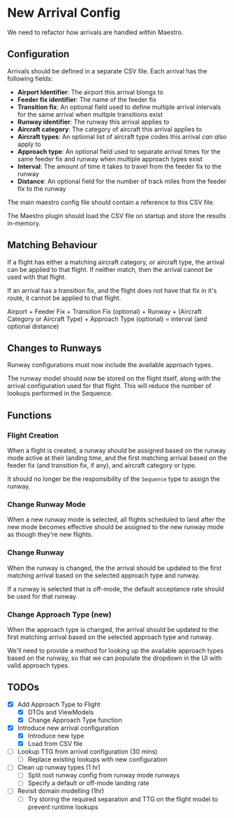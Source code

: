 # New Arrival Config

We need to refactor how arrivals are handled within Maestro.

## Configuration

Arrivals should be defined in a separate CSV file.
Each arrival has the following fields:

- **Airport Identifier**: The airport this arrival blongs to
- **Feeder fix identifier**: The name of the feeder fix
- **Transition fix**: An optional field used to define multiple arrival intervals for the same arrival when multiple transitions exist
- **Runway identifier**: The runway this arrival applies to
- **Aircraft category**: The category of aircraft this arrival applies to
- **Aircraft types**: An optional list of aircraft type codes this arrival _can also_ apply to
- **Approach type**: An optional field used to separate arrival times for the same feeder fix and runway when multiple approach types exist
- **Interval**: The amount of time it takes to travel from the feeder fix to the runway
- **Distance**: An optional field for the number of track miles from the feeder fix to the runway

The main maestro config file should contain a reference to this CSV file.

The Maestro plugin should load the CSV file on startup and store the results in-memory.

## Matching Behaviour

If a flight has either a matching aircraft category, or aircraft type, the arrival can be applied to that flight. If neither match, then the arrival cannot be used with that flight.

If an arrival has a transition fix, and the flight does not have that fix in it's route, it cannot be applied to that flight.

Airport + Feeder Fix + Transition Fix (optional) + Runway + (Aircraft Category or Aircraft Type) + Approach Type (optional) = interval (and optional distance)

## Changes to Runways

Runway configurations must now include the available approach types.

The runway model should now be stored on the flight itself, along with the arrival configuration used for that flight.
This will reduce the number of lookups performed in the Sequence.

## Functions

### Flight Creation

When a flight is created, a runway should be assigned based on the runway mode active at their landing time, and the first matching arrival based on the feeder fix (and transition fix, if any), and aircraft category or type.

It should no longer be the responsibility of the `Sequence` type to assign the runway.

### Change Runway Mode

When a new runway mode is selected, all flights scheduled to land after the new mode becomes effective should be assigned to the new runway mode as though they're new flights.

### Change Runway

When the runway is changed, the the arrival should be updated to the first matching arrival based on the selected approach type and runway.

If a runway is selected that is off-mode, the default acceptance rate should be used for that runway.

### Change Approach Type (new)

When the approach type is changed, the arrival should be updated to the first matching arrival based on the selected approach type and runway.

We'll need to provide a method for looking up the available approach types based on the runway, so that we can populate the dropdown in the UI with valid approach types.

## TODOs

- [X] Add Approach Type to Flight
    - [X] DTOs and ViewModels
    - [X] Change Approach Type function
- [X] Introduce new arrival configuration
    - [X] Introduce new type
    - [X] Load from CSV file
- [ ] Lookup TTG from arrival configuration (30 mins)
    - [ ] Replace existing lookups with new configuration
- [ ] Clean up runway types (1 hr)
    - [ ] Split root runway config from runway mode runways
    - [ ] Specify a default or off-mode landing rate
- [ ] Revisit domain modelling (1hr)
    - [ ] Try storing the required separation and TTG on the flight model to prevent runtime lookups
